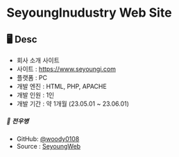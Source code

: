 # SeyoungInudustry Web Site



## 🖥 Desc
* 회사 소개 사이트
* 사이트 : https://www.seyoungi.com
* 플랫폼 : PC
* 개발 엔진 : HTML, PHP, APACHE
* 개발 인원 : 1인
* 개발 기간 : 약 1개월 (23.05.01 ~ 23.06.01)

##### 👤 전우병
* GitHub: [@woody0108](https://github.com/woody0108)
* Source : [SeyoungWeb](https://github.com/woody0108/SeyoungWeb)
